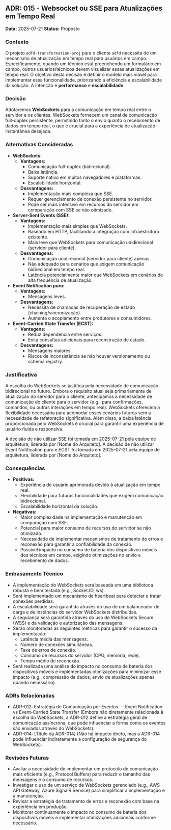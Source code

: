 ## ADR: 015 - Websocket ou SSE para Atualizações em Tempo Real

**Data:** 2025-07-21
**Status:** Proposto

### Contexto

O projeto `adfd-transformation-proj` para o cliente `adfd` necessita de um mecanismo de atualização em tempo real para usuários em campo. Especificamente, quando um técnico está preenchendo um formulário em campo, outros usuários/técnicos devem visualizar essas atualizações em tempo real. O objetivo desta decisão é definir o modelo mais viável para implementar essa funcionalidade, priorizando a eficiência e escalabilidade da solução. A intenção é **performance** e **escalabilidade**.

### Decisão

Adotaremos **WebSockets** para a comunicação em tempo real entre o servidor e os clientes. WebSockets fornecem um canal de comunicação full-duplex persistente, permitindo tanto o envio quanto o recebimento de dados em tempo real, o que é crucial para a experiência de atualização instantânea desejada.

### Alternativas Consideradas

*   **WebSockets:**
    *   **Vantagens:**
        *   Comunicação full-duplex (bidirecional).
        *   Baixa latência.
        *   Suporte nativo em muitos navegadores e plataformas.
        *   Escalabilidade horizontal.
    *   **Desvantagens:**
        *   Implementação mais complexa que SSE.
        *   Requer gerenciamento de conexão persistente no servidor.
        *   Pode ser mais intensivo em recursos do servidor em comparação com SSE se não otimizado.
*   **Server-Sent Events (SSE):**
    *   **Vantagens:**
        *   Implementação mais simples que WebSockets.
        *   Baseado em HTTP, facilitando a integração com infraestrutura existente.
        *   Mais leve que WebSockets para comunicação unidirecional (servidor para cliente).
    *   **Desvantagens:**
        *   Comunicação unidirecional (servidor para cliente) apenas.
        *   Não adequado para cenários que exigem comunicação bidirecional em tempo real.
        *   Latência potencialmente maior que WebSockets em cenários de alta frequência de atualização.
*   **Event Notification puro:**
    *   **Vantagens:**
        *   Mensagens leves.
    *   **Desvantagens:**
        *   Necessita de chamadas de recuperação de estado (chaining/sincronização).
        *   Aumenta o acoplamento entre produtores e consumidores.
*   **Event-Carried State Transfer (ECST):**
    *   **Vantagens:**
        *   Reduz dependência entre serviços.
        *   Evita consultas adicionais para reconstrução de estado.
    *   **Desvantagens:**
        *   Mensagens maiores.
        *   Riscos de inconsistência se não houver versionamento ou schema registry.

### Justificativa

A escolha do WebSockets se justifica pela necessidade de comunicação bidirecional no futuro. Embora o requisito atual seja primariamente de atualização do servidor para o cliente, antecipamos a necessidade de comunicação do cliente para o servidor (e.g., para confirmações, comandos, ou outras interações em tempo real). WebSockets oferecem a flexibilidade necessária para acomodar esses cenários futuros sem a necessidade de refatoração significativa. Além disso, a baixa latência proporcionada pelo WebSockets é crucial para garantir uma experiência de usuário fluida e responsiva.

A decisão de não utilizar SSE foi tomada em 2025-07-21 pela equipe de arquitetura, liderada por [Nome do Arquiteto]. A decisão de não utilizar Event Notification puro e ECST foi tomada em 2025-07-21 pela equipe de arquitetura, liderada por [Nome do Arquiteto].

### Consequências

*   **Positivas:**
    *   Experiência de usuário aprimorada devido à atualização em tempo real.
    *   Flexibilidade para futuras funcionalidades que exigem comunicação bidirecional.
    *   Escalabilidade horizontal da solução.
*   **Negativas:**
    *   Maior complexidade na implementação e manutenção em comparação com SSE.
    *   Potencial para maior consumo de recursos do servidor se não otimizado.
    *   Necessidade de implementar mecanismos de tratamento de erros e reconexão para garantir a confiabilidade da conexão.
    *   Possível impacto no consumo de bateria dos dispositivos móveis dos técnicos em campo, exigindo otimizações no envio e recebimento de dados.

### Embasamento Técnico

*   A implementação do WebSockets será baseada em uma biblioteca robusta e bem testada (e.g., Socket.IO, ws).
*   Será implementado um mecanismo de heartbeat para detectar e tratar conexões perdidas.
*   A escalabilidade será garantida através do uso de um balanceador de carga e de instâncias do servidor WebSockets distribuídas.
*   A segurança será garantida através do uso de WebSockets Secure (WSS) e da validação e autorização das mensagens.
*   Serão monitoradas as seguintes métricas para garantir o sucesso da implementação:
    *   Latência média das mensagens.
    *   Número de conexões simultâneas.
    *   Taxa de erros de conexão.
    *   Consumo de recursos do servidor (CPU, memória, rede).
    *   Tempo médio de reconexão.
*   Será realizada uma análise do impacto no consumo de bateria dos dispositivos móveis e implementadas otimizações para minimizar esse impacto (e.g., compressão de dados, envio de atualizações apenas quando necessário).

### ADRs Relacionadas

*   ADR-012: Estratégia de Comunicação por Eventos — Event Notification vs Event-Carried State Transfer (Embora não diretamente relacionada à escolha do WebSockets, a ADR-012 define a estratégia geral de comunicação assíncrona, que pode influenciar a forma como os eventos são enviados através do WebSockets).
*   ADR-014: [Título da ADR-014] (Não há impacto direto, mas a ADR-014 pode influenciar indiretamente a configuração de segurança do WebSockets).

### Revisões Futuras

*   Avaliar a necessidade de implementar um protocolo de comunicação mais eficiente (e.g., Protocol Buffers) para reduzir o tamanho das mensagens e o consumo de recursos.
*   Investigar o uso de um serviço de WebSockets gerenciado (e.g., AWS API Gateway, Azure SignalR Service) para simplificar a implementação e a manutenção.
*   Revisar a estratégia de tratamento de erros e reconexão com base na experiência em produção.
*   Monitorar continuamente o impacto no consumo de bateria dos dispositivos móveis e implementar otimizações adicionais conforme necessário.